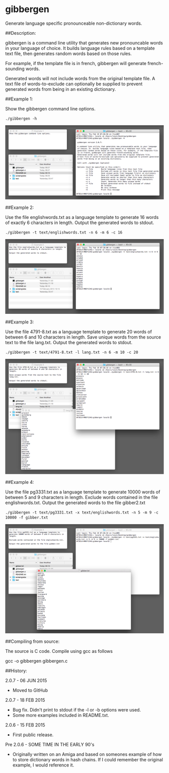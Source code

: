 # gibbergen
Generate language specific pronounceable non-dictionary words.

##Description:

gibbergen is a command line utility that generates new pronouncable words in your language of choice. It  builds language rules based on a template text file, then generates random words based on those rules.

For example, if the template file is in french, gibbergen will generate french-sounding words.
 
Generated words will not include words from the original template file. A text file of words-to-exclude can optionally be supplied to prevent generated words from being in an existing dictionary.

##Example 1:

Show the gibbergen command line options.

	./gibbergen -h

![Example 1](screengrabs/Example-1.png "Example 1")

##Example 2:

Use the file englishwords.txt as a language template to generate 16 words of exactly 6 characters in length. Output the generated words to stdout.

	./gibbergen -t text/englishwords.txt -n 6 -m 6 -c 16

![Example 2](screengrabs/Example-2.png "Example 2")

##Example 3:

Use the file 4791-8.txt as a language template to generate 20 words of between 6 and 10 characters in length. Save unique words from the source text to the file lang.txt. Output the generated words to stdout.

	./gibbergen -t text/4791-8.txt -l lang.txt -n 6 -m 10 -c 20

![Example 3](screengrabs/Example-3.png "Example 3")

##Example 4:

Use the file pg3331.txt as a language template to generate 10000 words of between 5 and 9 characters in length. Exclude words contained in the file englishwords.txt. Output the generated words to the file gibber2.txt

	./gibbergen -t text/pg3331.txt -x text/englishwords.txt -n 5 -m 9 -c 10000 -f gibber.txt

![Example 4](screengrabs/Example-4.png "Example 4")

##Compiling from source:

The source is C code. Compile using gcc as follows

gcc -o gibbergen gibbergen.c

##History:

2.0.7 - 06 JUN 2015

* Moved to GitHub

2.0.7 - 18 FEB 2015

* Bug fix. Didn't print to stdout if the -l or -b options were used.
* Some more examples included in README.txt.

2.0.6 - 15 FEB 2015

* First public release.

Pre 2.0.6 - SOME TIME IN THE EARLY 90's

* Originally written on an Amiga and based on someones example of how to store dictionary words in hash chains. If I could remember the original example, I would reference it.
